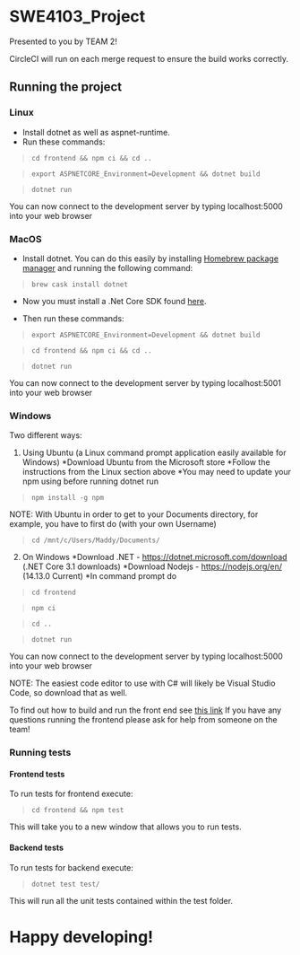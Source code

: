 # SWE4103_Project

Presented to you by TEAM 2!

CircleCI will run on each merge request to ensure the build works correctly. 

## Running the project ##
### Linux ###
* Install dotnet as well as aspnet-runtime. 
* Run these commands:
>`cd frontend && npm ci && cd ..`

>`export ASPNETCORE_Environment=Development && dotnet build`

>`dotnet run`

You can now connect to the development server by typing localhost:5000 into your web browser 

### MacOS ###
* Install dotnet. You can do this easily by installing [Homebrew package manager](https://brew.sh/) and running the following command:
>`brew cask install dotnet`

* Now you must install a .Net Core SDK found [here](https://aka.ms/dotnet-download).

* Then run these commands:
>`export ASPNETCORE_Environment=Development && dotnet build`

>`cd frontend && npm ci && cd ..`

>`dotnet run`

You can now connect to the development server by typing localhost:5001 into your web browser

### Windows ###
Two different ways:
1. Using Ubuntu (a Linux command prompt application easily available for Windows)
*Download Ubuntu from the Microsoft store
*Follow the instructions from the Linux section above
*You may need to update your npm using before running dotnet run
>`npm install -g npm`

NOTE: With Ubuntu in order to get to your Documents directory, for example, you have to first do (with your own Username)
>`cd /mnt/c/Users/Maddy/Documents/`

2. On Windows
*Download .NET - https://dotnet.microsoft.com/download (.NET Core 3.1 downloads)
*Download Nodejs - https://nodejs.org/en/ (14.13.0 Current)
*In command prompt do 
>`cd frontend`

>`npm ci`

>`cd ..`

>`dotnet run`

You can now connect to the development server by typing localhost:5000 into your web browser 

NOTE: The easiest code editor to use with C# will likely be Visual Studio Code, so download that as well. 

To find out how to build and run the front end see [this link](./frontend)
If you have any questions running the frontend please ask for help from someone on the team! 


### Running tests ###
#### Frontend tests ####
To run tests for frontend execute:
>`cd frontend && npm test`

This will take you to a new window that allows you to run tests.

#### Backend tests ####
To run tests for backend execute:
>`dotnet test test/`

This will run all the unit tests contained within the test folder.

# Happy developing! #
